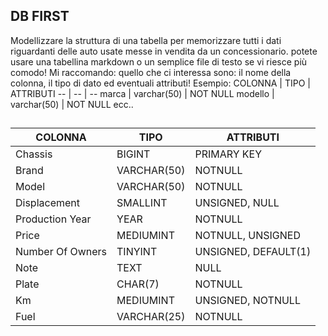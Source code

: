 ## DB FIRST
Modellizzare la struttura di una tabella per memorizzare tutti i dati riguardanti delle auto usate messe in vendita da un concessionario.
potete usare una tabellina markdown o un semplice file di testo se vi riesce più comodo!
Mi raccomando: quello che ci interessa sono: il nome della colonna, il tipo di dato ed eventuali attributi!
Esempio:
COLONNA | TIPO | ATTRIBUTI
-- | -- | --
marca | varchar(50) | NOT NULL
modello | varchar(50) | NOT NULL
ecc..
##
COLONNA | TIPO | ATTRIBUTI
-- | -- | --
Chassis|BIGINT|PRIMARY KEY
Brand|VARCHAR(50)|NOTNULL
Model|VARCHAR(50)|NOTNULL
Displacement|SMALLINT|UNSIGNED, NULL
Production Year|YEAR|NOTNULL
Price|MEDIUMINT|NOTNULL, UNSIGNED
Number Of Owners|TINYINT|UNSIGNED, DEFAULT(1)
Note|TEXT|NULL
Plate|CHAR(7)|NOTNULL
Km|MEDIUMINT|UNSIGNED, NOTNULL
Fuel|VARCHAR(25)|NOTNULL






